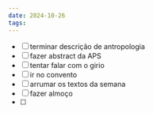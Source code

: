 ```yaml
---
date: 2024-10-26
tags:
---
```


- [ ] terminar descrição de antropologia
- [ ] fazer abstract da APS 
- [ ] tentar falar com o girio
- [ ] ir no convento
- [ ] arrumar os textos da semana
- [ ] fazer almoço
- [ ] 
